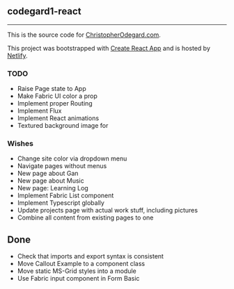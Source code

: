 ## codegard1-react
---

This is the source code for [ChristopherOdegard.com](http://www.christopherodegard.com).

This project was bootstrapped with [Create React App](https://github.com/facebookincubator/create-react-app) and is hosted by [Netlify](https://www.netlify.com/).


### TODO
* Raise Page state to App
* Make Fabric UI color a prop
* Implement proper Routing
* Implement Flux 
* Implement React animations
* Textured background image for <Heading>

### Wishes
* Change site color via dropdown menu
* Navigate pages without menus
* New page about Gan
* New page about Music
* New page: Learning Log
* Implement Fabric List component
* Implement Typescript globally
* Update projects page with actual work stuff, including pictures
* Combine all content from existing pages to one 

## Done
* Check that imports and export syntax is consistent
* Move Callout Example to a component class
* Move static MS-Grid styles into a module
* Use Fabric input component in Form Basic